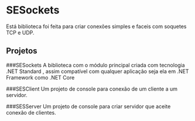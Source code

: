 # SESockets

Está biblioteca foi feita para criar conexões simples e faceis com soquetes TCP e UDP.

## Projetos

###SESockets
A biblioteca com o módulo principal criada com tecnologia .NET Standard , assim compatível com qualquer 
aplicação seja ela em .NET Framework como .NET Core

###SESClient
Um projeto de console para conexão de um cliente a um servidor.

###SESServer
Um projeto de console para criar servidor que aceite conexão de clientes.
